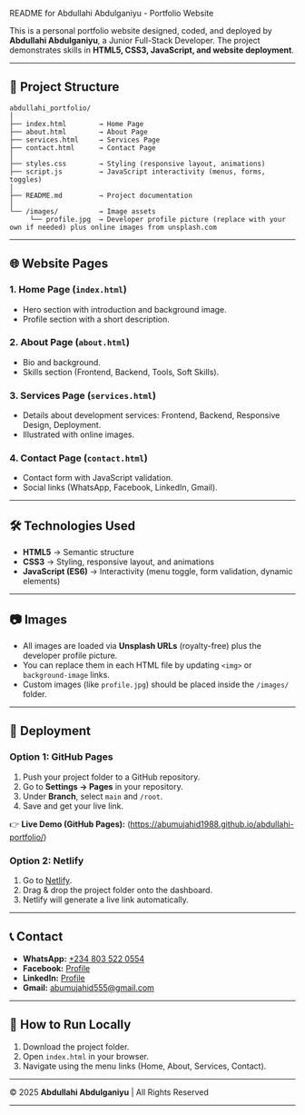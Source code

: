README for Abdullahi Abdulganiyu - Portfolio Website

This is a personal portfolio website designed, coded, and deployed by **Abdullahi Abdulganiyu**,
a Junior Full-Stack Developer.
The project demonstrates skills in **HTML5, CSS3, JavaScript, and website deployment**.

---

## 📂 Project Structure

```
abdullahi_portfolio/
│
├── index.html        → Home Page
├── about.html        → About Page
├── services.html     → Services Page
├── contact.html      → Contact Page
│
├── styles.css        → Styling (responsive layout, animations)
├── script.js         → JavaScript interactivity (menus, forms, toggles)
│
├── README.md         → Project documentation
│
└── /images/          → Image assets
     └── profile.jpg  → Developer profile picture (replace with your own if needed) plus online images from unsplash.com
```

---

## 🌐 Website Pages

### 1. Home Page (`index.html`)

* Hero section with introduction and background image.
* Profile section with a short description.

### 2. About Page (`about.html`)

* Bio and background.
* Skills section (Frontend, Backend, Tools, Soft Skills).

### 3. Services Page (`services.html`)

* Details about development services: Frontend, Backend, Responsive Design, Deployment.
* Illustrated with online images.

### 4. Contact Page (`contact.html`)

* Contact form with JavaScript validation.
* Social links (WhatsApp, Facebook, LinkedIn, Gmail).

---

## 🛠️ Technologies Used

* **HTML5** → Semantic structure
* **CSS3** → Styling, responsive layout, and animations
* **JavaScript (ES6)** → Interactivity (menu toggle, form validation, dynamic elements)

---

## 📷 Images

* All images are loaded via **Unsplash URLs** (royalty-free) plus the developer profile picture.
* You can replace them in each HTML file by updating `<img>` or `background-image` links.
* Custom images (like `profile.jpg`) should be placed inside the `/images/` folder.

---

## 🚀 Deployment

### Option 1: GitHub Pages

1. Push your project folder to a GitHub repository.
2. Go to **Settings → Pages** in your repository.
3. Under **Branch**, select `main` and `/root`.
4. Save and get your live link.

👉 **Live Demo (GitHub Pages):** (https://abumujahid1988.github.io/abdullahi-portfolio/)

### Option 2: Netlify

1. Go to [Netlify](https://www.netlify.com/).
2. Drag & drop the project folder onto the dashboard.
3. Netlify will generate a live link automatically.

---

## 📞 Contact

* **WhatsApp:** [+234 803 522 0554](https://wa.me/2348035220554)
* **Facebook:** [Profile](https://web.facebook.com/abumujahid.ibiyemi/)
* **LinkedIn:** [Profile](https://www.linkedin.com/in/abdullahi-abdulganiyu-3742a421b)
* **Gmail:** [abumujahid555@gmail.com](mailto:abumujahid555@gmail.com)

---

## 📌 How to Run Locally

1. Download the project folder.
2. Open `index.html` in your browser.
3. Navigate using the menu links (Home, About, Services, Contact).

---

© 2025 **Abdullahi Abdulganiyu** | All Rights Reserved

---
